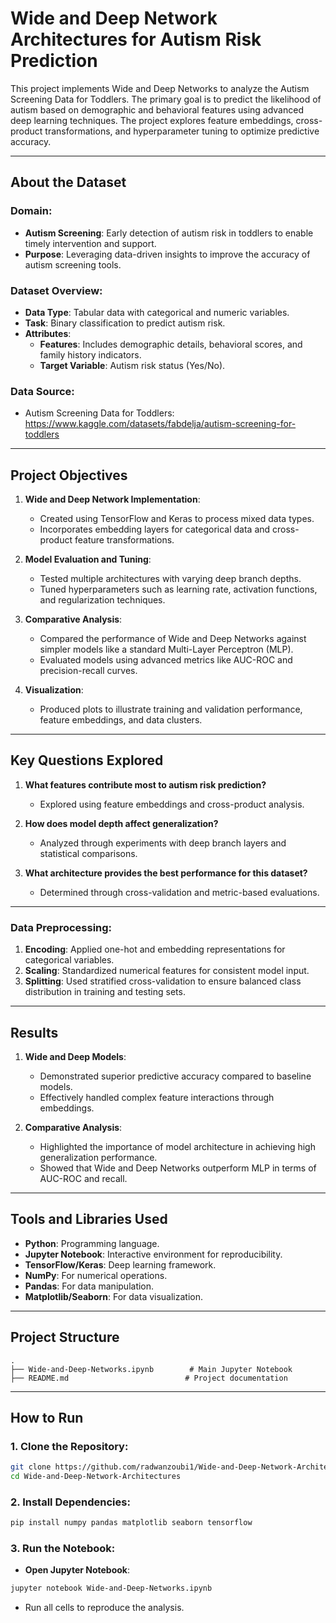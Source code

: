# Wide and Deep Network Architectures for Autism Risk Prediction

This project implements Wide and Deep Networks to analyze the Autism Screening Data for Toddlers. The primary goal is to predict the likelihood of autism based on demographic and behavioral features using advanced deep learning techniques. The project explores feature embeddings, cross-product transformations, and hyperparameter tuning to optimize predictive accuracy.

---

## About the Dataset

### Domain:
- **Autism Screening**: Early detection of autism risk in toddlers to enable timely intervention and support.
- **Purpose**: Leveraging data-driven insights to improve the accuracy of autism screening tools.

### Dataset Overview:
- **Data Type**: Tabular data with categorical and numeric variables.
- **Task**: Binary classification to predict autism risk.
- **Attributes**:
  - **Features**: Includes demographic details, behavioral scores, and family history indicators.
  - **Target Variable**: Autism risk status (Yes/No).

### Data Source:
- Autism Screening Data for Toddlers: https://www.kaggle.com/datasets/fabdelja/autism-screening-for-toddlers

---

## Project Objectives

1. **Wide and Deep Network Implementation**:
   - Created using TensorFlow and Keras to process mixed data types.
   - Incorporates embedding layers for categorical data and cross-product feature transformations.

2. **Model Evaluation and Tuning**:
   - Tested multiple architectures with varying deep branch depths.
   - Tuned hyperparameters such as learning rate, activation functions, and regularization techniques.

3. **Comparative Analysis**:
   - Compared the performance of Wide and Deep Networks against simpler models like a standard Multi-Layer Perceptron (MLP).
   - Evaluated models using advanced metrics like AUC-ROC and precision-recall curves.

4. **Visualization**:
   - Produced plots to illustrate training and validation performance, feature embeddings, and data clusters.

---

## Key Questions Explored

1. **What features contribute most to autism risk prediction?**
   - Explored using feature embeddings and cross-product analysis.

2. **How does model depth affect generalization?**
   - Analyzed through experiments with deep branch layers and statistical comparisons.

3. **What architecture provides the best performance for this dataset?**
   - Determined through cross-validation and metric-based evaluations.

---

### Data Preprocessing:
1. **Encoding**: Applied one-hot and embedding representations for categorical variables.
2. **Scaling**: Standardized numerical features for consistent model input.
3. **Splitting**: Used stratified cross-validation to ensure balanced class distribution in training and testing sets.

---

## Results

1. **Wide and Deep Models**:
   - Demonstrated superior predictive accuracy compared to baseline models.
   - Effectively handled complex feature interactions through embeddings.

2. **Comparative Analysis**:
   - Highlighted the importance of model architecture in achieving high generalization performance.
   - Showed that Wide and Deep Networks outperform MLP in terms of AUC-ROC and recall.

---

## Tools and Libraries Used

- **Python**: Programming language.
- **Jupyter Notebook**: Interactive environment for reproducibility.
- **TensorFlow/Keras**: Deep learning framework.
- **NumPy**: For numerical operations.
- **Pandas**: For data manipulation.
- **Matplotlib/Seaborn**: For data visualization.

---

## Project Structure

```plaintext
.
├── Wide-and-Deep-Networks.ipynb        # Main Jupyter Notebook
├── README.md                          # Project documentation
```

---

## How to Run

### 1. Clone the Repository:
```bash
git clone https://github.com/radwanzoubi1/Wide-and-Deep-Network-Architectures.git
cd Wide-and-Deep-Network-Architectures
```

### 2. Install Dependencies:
```bash
pip install numpy pandas matplotlib seaborn tensorflow
```

### 3. Run the Notebook:
- **Open Jupyter Notebook**:
```bash
jupyter notebook Wide-and-Deep-Networks.ipynb
```
- Run all cells to reproduce the analysis.


